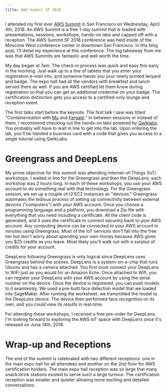```yaml
---
title: AWS Summit SF 2018
---
```


I attended my first ever [AWS Summit](https://aws.amazon.com/summits/) in San Francisco on Wednesday, April 4th, 2018. An AWS Summit is a free 1-day summit that is loaded with presentations, sessions, workshops, hands-on labs and capped off with a reception. The AWS Summit SF 2018 conference was held inside of the Moscone West conference center in downtown San Francisco. In this blog post, I'll detail my experience at this conference. The big takeaway from me was that AWS Summits are fantastic and well worth the time.

My day began at 7am. The check-in process was quick and easy this early in the morning. Just walk up to a line of tablets that you enter your registration e-mail into, and someone hands you your newly printed lanyard and badge. The expo hall had all the vendors with breakfast and lunch served there as well. If you are AWS certified let them know during registration so that you can get an additional credential on your badge. The certification distinction gets you access to a certified-only lounge and reception event.

The first talks start before the keynote. The first talk I saw was titled "Containerization with [Mu](https://github.com/stelligent/mu) and [Fargate](https://aws.amazon.com/fargate/)." In between sessions or instead of them, I recommend checking out the hands-on labs powered by [Qwiklabs](https://amazon.qwiklabs.com/). You probably will have to wait in line to get into the lab. Upon entering the lab, you'll be handed a business card with a code that gives you access to a single tutorial using QwikLabs.

# Greengrass and DeepLens

My prime objective for this summit was attending Internet-of-Things (IoT) workshops. I waited in line for the Greengrass and then the DeepLens; each workshop was 2 hours long. In each of these workshops, you use your AWS account to do something real with that technology. For the Greengrass session, we set up a couple of t2 EC2 instances as "devices." Greengrass automates the tedious process of setting up connectivity between external devices ("computers") with your AWS account. Once you choose a programming language and a platform, you download a Zip file with everything that you need including a certificate. All the client code is generated, and it uses the certificate to connect securely back to your AWS account. Any computing device can be connected to your AWS account in minutes using Greengrass. Most of the IoT services don't fall into the free tier but don't worry about spending your own money because AWS gives you $25 credits as you leave. Most likely you'll walk out with a surplus of credits for your account.

DeepLens following Greengrass is only logical since DeepLens uses Greengrass behind the scenes. DeepLens is a system-on-a-chip that runs Ubuntu and has a camera attached. You first must connect your DeepLens to WiFi just as you would for an Amazon Echo. Once attached to Wifi, you can register your DeepLens with your AWS account by using the serial number on the device. Once the device is registered, you can push models to it seamlessly. We used a pre-built face detection model that we loaded into SageMaker. After running the worksheet, we transmitted the model to the DeepLens device. The device then performed face recognition on its own, and you could view its results in real-time.

For attending these workshops, I received a free pre-order for DeepLens. I'm looking forward to exploring the AWS IoT space with DeepLens once it's released on June 14th, 2018.

# Wrap-up and Receptions

The end of the summit is celebrated with two different receptions: one in the main expo hall for all attendees and another on the 2nd floor for AWS certification holders. The main expo hall reception was so large that many snack/drink stations existed to serve such a large turnout. The certification reception was smaller and quieter allowing more exciting and detailed conversations.
